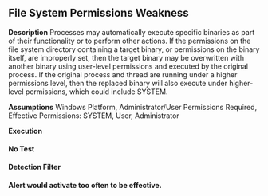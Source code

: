 ## File System Permissions Weakness

**Description**
Processes may automatically execute specific binaries as part of their functionality or to perform other actions. If the permissions on the file system directory containing a target binary, or permissions on the binary itself, are improperly set, then the target binary may be overwritten with another binary using user-level permissions and executed by the original process. If the original process and thread are running under a higher permissions level, then the replaced binary will also execute under higher-level permissions, which could include SYSTEM.

**Assumptions**
Windows Platform, Administrator/User Permissions Required, Effective Permissions: SYSTEM, User, Administrator

**Execution**
#### No Test

**Detection Filter**
#### Alert would activate too often to be effective.